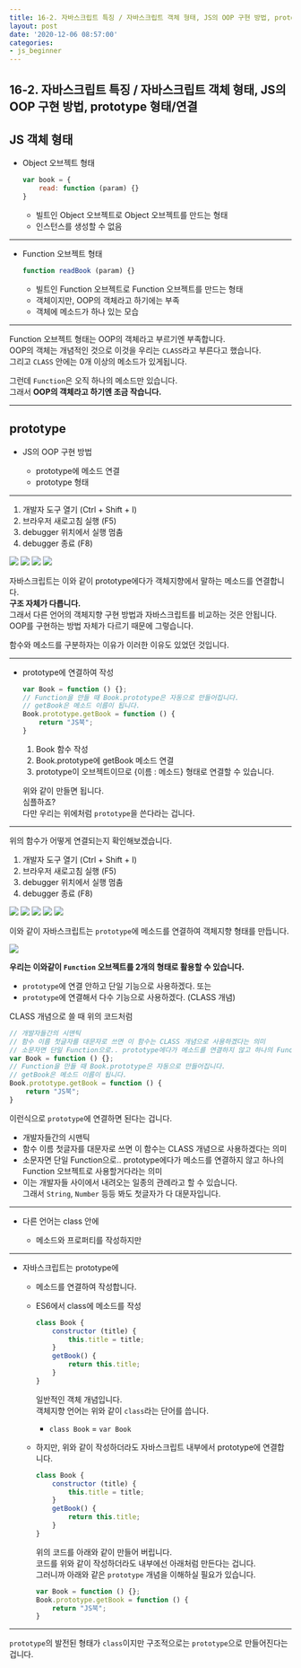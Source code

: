 ```yaml
---
title: 16-2. 자바스크립트 특징 / 자바스크립트 객체 형태, JS의 OOP 구현 방법, prototype 형태/연결
layout: post
date: '2020-12-06 08:57:00'
categories:
- js_beginner
---
```


## 16-2. 자바스크립트 특징 / 자바스크립트 객체 형태, JS의 OOP 구현 방법, prototype 형태/연결

## JS 객체 형태

* Object 오브젝트 형태

    ```javascript
    var book = {
        read: function (param) {}
    }
    ```

    * 빌트인 Object 오브젝트로 Object 오브젝트를 만드는 형태
    * 인스턴스를 생성할 수 없음
    
---

* Function 오브젝트 형태

    ```javascript
    function readBook (param) {}
    ```
    
    * 빌트인 Function 오브젝트로 Function 오브젝트를 만드는 형태
    * 객체이지만, OOP의 객체라고 하기에는 부족
    * 객체에 메소드가 하나 있는 모습
    
---

Function 오브젝트 형태는 OOP의 객체라고 부르기엔 부족합니다.  
OOP의 객체는 개념적인 것으로 이것을 우리는 `CLASS`라고 부른다고 했습니다.  
그리고 `CLASS` 안에는 0개 이상의 메소드가 있게됩니다.  

그런데 `Function`은 오직 하나의 메소드만 있습니다.  
그래서 **OOP의 객체라고 하기엔 조금 작습니다.**

---

## prototype

* JS의 OOP 구현 방법

    * prototype에 메소드 연결
    * prototype 형태
    
---

1. 개발자 도구 열기 (Ctrl + Shift + I)
2. 브라우저 새로고침 실행 (F5)
3. debugger 위치에서 실행 멈춤
4. debugger 종료 (F8)

![](/static/img/script/image236.jpg)
![](/static/img/script/image237.jpg)
![](/static/img/script/image238.jpg)
![](/static/img/script/image239.jpg)

자바스크립트는 이와 같이 prototype에다가 객체지향에서 말하는 메소드를 연결합니다.  
**구조 자체가 다릅니다.**  
그래서 다른 언어의 객체지향 구현 방법과 자바스크립트를 비교하는 것은 안됩니다.  
OOP를 구현하는 방법 자체가 다르기 때문에 그렇습니다.

함수와 메소드를 구분하자는 이유가 이러한 이유도 있었던 것입니다.
    
---

* prototype에 연결하여 작성
  
    ```javascript
    var Book = function () {};
    // Function을 만들 때 Book.prototype은 자동으로 만들어집니다.
    // getBook은 메소드 이름이 됩니다.
    Book.prototype.getBook = function () {
        return "JS북";
    }
    ```
    
    1. Book 함수 작성
    2. Book.prototype에 getBook 메소드 연결
    3. prototype이 오브젝트이므로 {이름 : 메소드} 형태로 연결할 수 있습니다.
    
    위와 같이 만들면 됩니다.  
    심플하죠?  
    다만 우리는 위에처럼 `prototype`을 쓴다라는 겁니다.

---

위의 함수가 어떻게 연결되는지 확인해보겠습니다.

1. 개발자 도구 열기 (Ctrl + Shift + I)
2. 브라우저 새로고침 실행 (F5)
3. debugger 위치에서 실행 멈춤
4. debugger 종료 (F8)

![](/static/img/script/image240.jpg)
![](/static/img/script/image241.jpg)
![](/static/img/script/image242.jpg)
![](/static/img/script/image243.jpg)
![](/static/img/script/image244.jpg)

이와 같이 자바스크립트는 `prototype`에 메소드를 연결하여 객체지향 형태를 만듭니다.

![](/static/img/script/image245.jpg)

**우리는 이와같이 `Function` 오브젝트를 2개의 형태로 활용할 수 있습니다.**  

* `prototype`에 연결 안하고 단일 기능으로 사용하겠다. 또는
* `prototype`에 연결해서 다수 기능으로 사용하겠다. (CLASS 개념)

CLASS 개념으로 쓸 때 위의 코드처럼

```javascript
// 개발자들간의 시맨틱
// 함수 이름 첫글자를 대문자로 쓰면 이 함수는 CLASS 개념으로 사용하겠다는 의미
// 소문자면 단일 Function으로.. prototype에다가 메소드를 연결하지 않고 하나의 Function 오브젝트로 사용할거다라는 의미
var Book = function () {};
// Function을 만들 때 Book.prototype은 자동으로 만들어집니다.
// getBook은 메소드 이름이 됩니다.
Book.prototype.getBook = function () {
    return "JS북";
}
```

이런식으로 `prototype`에 연결하면 된다는 겁니다.

* 개발자들간의 시맨틱
* 함수 이름 첫글자를 대문자로 쓰면 이 함수는 CLASS 개념으로 사용하겠다는 의미
* 소문자면 단일 Function으로.. prototype에다가 메소드를 연결하지 않고 하나의 Function 오브젝트로 사용할거다라는 의미
* 이는 개발자들 사이에서 내려오는 일종의 관례라고 할 수 있습니다.  
  그래서 `String`, `Number` 등등 봐도 첫글자가 다 대문자입니다.

---

* 다른 언어는 class 안에

    * 메소드와 프로퍼티를 작성하지만
    
---

* 자바스크립트는 prototype에

    * 메소드를 연결하여 작성합니다.
    * ES6에서 class에 메소드를 작성
      
        ```javascript
        class Book {
            constructor (title) {
                this.title = title;
            }
            getBook() {
                return this.title;
            }
        }
        ```
        
        일반적인 객체 개념입니다.  
        객체지향 언어는 위와 같이 `class`라는 단어를 씁니다.
        
        * `class Book` = `var Book`

    * 하지만, 위와 같이 작성하더라도 자바스크립트 내부에서 prototype에 연결합니다.

        ```javascript
        class Book {
            constructor (title) {
                this.title = title;
            }
            getBook() {
                return this.title;
            }
        }
        ```
        
        위의 코드를 아래와 같이 만들어 버립니다.  
        코드를 위와 같이 작성하더라도 내부에선 아래처럼 만든다는 겁니다.  
        그러니까 아래와 같은 `prototype` 개념을 이해하실 필요가 있습니다.
        
        ```javascript
        var Book = function () {};
        Book.prototype.getBook = function () {
            return "JS북";
        }
        ```
      
---
      
`prototype`의 발전된 형태가 `class`이지만 구조적으로는 `prototype`으로 만들어진다는 겁니다.